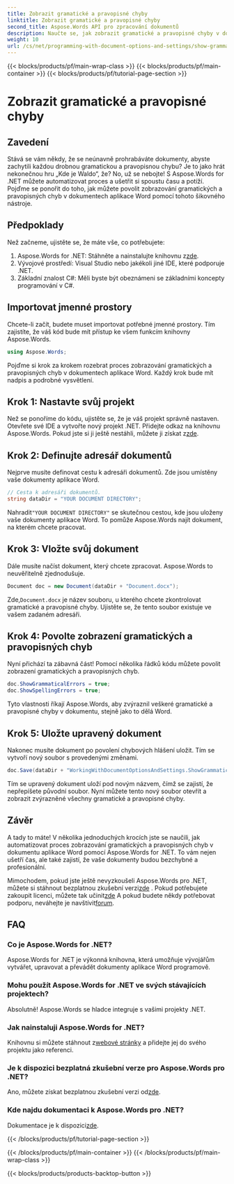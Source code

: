 ```yaml
---
title: Zobrazit gramatické a pravopisné chyby
linktitle: Zobrazit gramatické a pravopisné chyby
second_title: Aspose.Words API pro zpracování dokumentů
description: Naučte se, jak zobrazit gramatické a pravopisné chyby v dokumentech aplikace Word pomocí Aspose.Words for .NET, pomocí tohoto komplexního kurzu.
weight: 10
url: /cs/net/programming-with-document-options-and-settings/show-grammatical-and-spelling-errors/
---
```


{{< blocks/products/pf/main-wrap-class >}}
{{< blocks/products/pf/main-container >}}
{{< blocks/products/pf/tutorial-page-section >}}

# Zobrazit gramatické a pravopisné chyby

## Zavedení

Stává se vám někdy, že se neúnavně prohrabáváte dokumenty, abyste zachytili každou drobnou gramatickou a pravopisnou chybu? Je to jako hrát nekonečnou hru „Kde je Waldo“, že? No, už se nebojte! S Aspose.Words for .NET můžete automatizovat proces a ušetřit si spoustu času a potíží. Pojďme se ponořit do toho, jak můžete povolit zobrazování gramatických a pravopisných chyb v dokumentech aplikace Word pomocí tohoto šikovného nástroje.

## Předpoklady

Než začneme, ujistěte se, že máte vše, co potřebujete:

1.  Aspose.Words for .NET: Stáhněte a nainstalujte knihovnu z[zde](https://releases.aspose.com/words/net/).
2. Vývojové prostředí: Visual Studio nebo jakékoli jiné IDE, které podporuje .NET.
3. Základní znalost C#: Měli byste být obeznámeni se základními koncepty programování v C#.

## Importovat jmenné prostory

Chcete-li začít, budete muset importovat potřebné jmenné prostory. Tím zajistíte, že váš kód bude mít přístup ke všem funkcím knihovny Aspose.Words.

```csharp
using Aspose.Words;
```

Pojďme si krok za krokem rozebrat proces zobrazování gramatických a pravopisných chyb v dokumentech aplikace Word. Každý krok bude mít nadpis a podrobné vysvětlení.

## Krok 1: Nastavte svůj projekt

 Než se ponoříme do kódu, ujistěte se, že je váš projekt správně nastaven. Otevřete své IDE a vytvořte nový projekt .NET. Přidejte odkaz na knihovnu Aspose.Words. Pokud jste si ji ještě nestáhli, můžete ji získat z[zde](https://releases.aspose.com/words/net/).

## Krok 2: Definujte adresář dokumentů

Nejprve musíte definovat cestu k adresáři dokumentů. Zde jsou umístěny vaše dokumenty aplikace Word.

```csharp
// Cesta k adresáři dokumentů.
string dataDir = "YOUR DOCUMENT DIRECTORY";
```

 Nahradit`"YOUR DOCUMENT DIRECTORY"` se skutečnou cestou, kde jsou uloženy vaše dokumenty aplikace Word. To pomůže Aspose.Words najít dokument, na kterém chcete pracovat.

## Krok 3: Vložte svůj dokument

Dále musíte načíst dokument, který chcete zpracovat. Aspose.Words to neuvěřitelně zjednodušuje.

```csharp
Document doc = new Document(dataDir + "Document.docx");
```

 Zde,`Document.docx` je název souboru, u kterého chcete zkontrolovat gramatické a pravopisné chyby. Ujistěte se, že tento soubor existuje ve vašem zadaném adresáři.

## Krok 4: Povolte zobrazení gramatických a pravopisných chyb

Nyní přichází ta zábavná část! Pomocí několika řádků kódu můžete povolit zobrazení gramatických a pravopisných chyb.

```csharp
doc.ShowGrammaticalErrors = true;
doc.ShowSpellingErrors = true;
```

Tyto vlastnosti říkají Aspose.Words, aby zvýraznil veškeré gramatické a pravopisné chyby v dokumentu, stejně jako to dělá Word.

## Krok 5: Uložte upravený dokument

Nakonec musíte dokument po povolení chybových hlášení uložit. Tím se vytvoří nový soubor s provedenými změnami.

```csharp
doc.Save(dataDir + "WorkingWithDocumentOptionsAndSettings.ShowGrammaticalAndSpellingErrors.docx");
```

Tím se upravený dokument uloží pod novým názvem, čímž se zajistí, že nepřepíšete původní soubor. Nyní můžete tento nový soubor otevřít a zobrazit zvýrazněné všechny gramatické a pravopisné chyby.

## Závěr

A tady to máte! V několika jednoduchých krocích jste se naučili, jak automatizovat proces zobrazování gramatických a pravopisných chyb v dokumentu aplikace Word pomocí Aspose.Words for .NET. To vám nejen ušetří čas, ale také zajistí, že vaše dokumenty budou bezchybné a profesionální.

 Mimochodem, pokud jste ještě nevyzkoušeli Aspose.Words pro .NET, můžete si stáhnout bezplatnou zkušební verzi[zde](https://releases.aspose.com/) . Pokud potřebujete zakoupit licenci, můžete tak učinit[zde](https://purchase.aspose.com/buy) A pokud budete někdy potřebovat podporu, neváhejte je navštívit[forum](https://forum.aspose.com/c/words/8).

## FAQ

### Co je Aspose.Words for .NET?
Aspose.Words for .NET je výkonná knihovna, která umožňuje vývojářům vytvářet, upravovat a převádět dokumenty aplikace Word programově.

### Mohu použít Aspose.Words for .NET ve svých stávajících projektech?
Absolutně! Aspose.Words se hladce integruje s vašimi projekty .NET.

### Jak nainstaluji Aspose.Words for .NET?
 Knihovnu si můžete stáhnout z[webové stránky](https://releases.aspose.com/words/net/) a přidejte jej do svého projektu jako referenci.

### Je k dispozici bezplatná zkušební verze pro Aspose.Words pro .NET?
 Ano, můžete získat bezplatnou zkušební verzi od[zde](https://releases.aspose.com/).

### Kde najdu dokumentaci k Aspose.Words pro .NET?
 Dokumentace je k dispozici[zde](https://reference.aspose.com/words/net/).

{{< /blocks/products/pf/tutorial-page-section >}}

{{< /blocks/products/pf/main-container >}}
{{< /blocks/products/pf/main-wrap-class >}}

{{< blocks/products/products-backtop-button >}}
